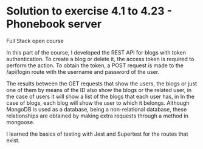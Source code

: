 # Solution to exercise 4.1 to 4.23 - Phonebook server
Full Stack open course

In this part of the course, I developed the REST API for blogs with token authentication. To create a blog or delete it, the access token is required to perform the action. To obtain the token, a POST request is made to the /api/login route with the username and password of the user.

The results between the GET requests that show the users, the blogs or just one of them by means of the ID also show the blogs or the related user, in the case of users it will show a list of the blogs that each user has, in In the case of blogs, each blog will show the user to which it belongs. Although MongoDB is used as a database, being a non-relational database, these relationships are obtained by making extra requests through a method in mongoose.

I learned the basics of testing with Jest and Supertest for the routes that exist.
